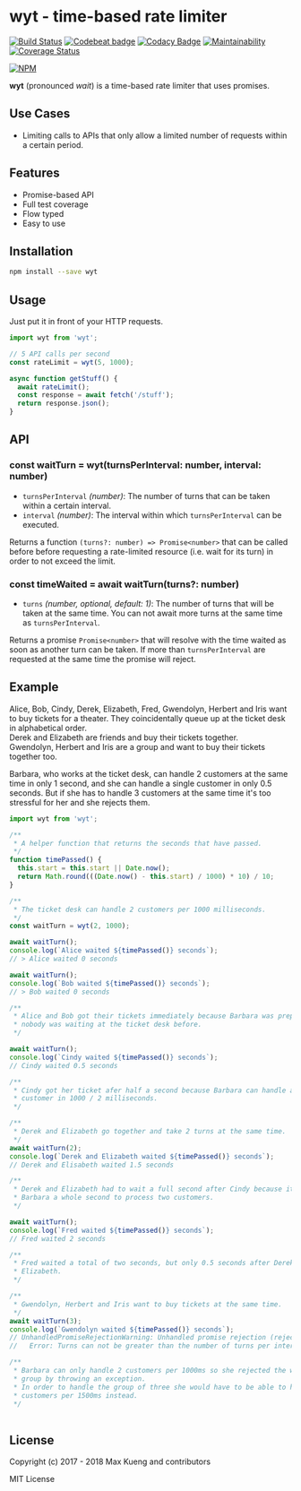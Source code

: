 wyt - time-based rate limiter
=============================

[![Build Status](https://travis-ci.org/maxkueng/wyt.svg)](https://travis-ci.org/maxkueng/wyt)
[![Codebeat badge](https://codebeat.co/badges/af8d6a72-3709-4f59-887f-b30f9b0cce55)](https://codebeat.co/projects/github-com-maxkueng-wyt-master)
[![Codacy Badge](https://api.codacy.com/project/badge/Grade/20ca348079de40a484aee2ebfb4b8fe5)](https://www.codacy.com/app/maxkueng/wyt?utm_source=github.com&amp;utm_medium=referral&amp;utm_content=maxkueng/wyt&amp;utm_campaign=Badge_Grade)
[![Maintainability](https://api.codeclimate.com/v1/badges/306ee5df3480babf4d9d/maintainability)](https://codeclimate.com/github/maxkueng/wyt/maintainability)
[![Coverage Status](https://coveralls.io/repos/maxkueng/wyt/badge.svg?branch=master&service=github)](https://coveralls.io/github/maxkueng/wyt?branch=master)

[![NPM](https://nodei.co/npm/wyt.png)](https://nodei.co/npm/wyt/)

**wyt** (pronounced _wait_) is a time-based rate limiter that uses promises.

## Use Cases

 - Limiting calls to APIs that only allow a limited number of requests within a
   certain period.

## Features

 - Promise-based API
 - Full test coverage
 - Flow typed
 - Easy to use

## Installation

```sh
npm install --save wyt
```

## Usage

Just put it in front of your HTTP requests.

```js
import wyt from 'wyt';

// 5 API calls per second
const rateLimit = wyt(5, 1000);

async function getStuff() {
  await rateLimit();
  const response = await fetch('/stuff');
  return response.json();
}
```

## API

### const waitTurn = wyt(turnsPerInterval: number, interval: number)

 - `turnsPerInterval` _(number)_: The number of turns that can be taken within
   a certain interval.
 - `interval` _(number)_: The interval within which `turnsPerInterval` can be executed.

Returns a function `(turns?: number) => Promise<number>` that can be called
before before requesting a rate-limited resource (i.e. wait for its turn) in
order to not exceed the limit.

### const timeWaited = await waitTurn(turns?: number)

 - `turns` _(number, optional, default: 1)_: The number of turns that will be
   taken at the same time. You can not await more turns at the same time as
   `turnsPerInterval`.

Returns a promise `Promise<number>` that will resolve with the time waited as soon as another turn can be taken. If
more than `turnsPerInterval` are requested at the same time the promise will
reject.

## Example

Alice, Bob, Cindy, Derek, Elizabeth, Fred, Gwendolyn, Herbert and Iris want to
buy tickets for a theater. They coincidentally queue up at the ticket desk in
alphabetical order.  
Derek and Elizabeth are friends and buy their tickets together.  
Gwendolyn, Herbert and Iris are a group and want to buy their tickets together
too.

Barbara, who works at the ticket desk, can handle 2 customers at the same time
in only 1 second, and she can handle a single customer in only 0.5 seconds. But
if she has to handle 3 customers at the same time it's too stressful for her
and she rejects them.

```js
import wyt from 'wyt';

/**
 * A helper function that returns the seconds that have passed.
 */
function timePassed() {
  this.start = this.start || Date.now();
  return Math.round(((Date.now() - this.start) / 1000) * 10) / 10;
}

/**
 * The ticket desk can handle 2 customers per 1000 milliseconds.
 */
const waitTurn = wyt(2, 1000);

await waitTurn();
console.log(`Alice waited ${timePassed()} seconds`);
// > Alice waited 0 seconds

await waitTurn();
console.log(`Bob waited ${timePassed()} seconds`);
// > Bob waited 0 seconds

/**
 * Alice and Bob got their tickets immediately because Barbara was prepared and
 * nobody was waiting at the ticket desk before.
 */

await waitTurn();
console.log(`Cindy waited ${timePassed()} seconds`);
// Cindy waited 0.5 seconds

/**
 * Cindy got her ticket afer half a second because Barbara can handle a single
 * customer in 1000 / 2 milliseconds.
 */

/**
 * Derek and Elizabeth go together and take 2 turns at the same time.
 */
await waitTurn(2);
console.log(`Derek and Elizabeth waited ${timePassed()} seconds`);
// Derek and Elisabeth waited 1.5 seconds

/**
 * Derek and Elizabeth had to wait a full second after Cindy because it takes
 * Barbara a whole second to process two customers.
 */

await waitTurn();
console.log(`Fred waited ${timePassed()} seconds`);
// Fred waited 2 seconds

/**
 * Fred waited a total of two seconds, but only 0.5 seconds after Derek and
 * Elizabeth.
 */

/**
 * Gwendolyn, Herbert and Iris want to buy tickets at the same time.
 */
await waitTurn(3);
console.log(`Gwendolyn waited ${timePassed()} seconds`);
// UnhandledPromiseRejectionWarning: Unhandled promise rejection (rejection id:2):
//   Error: Turns can not be greater than the number of turns per interval

/**
 * Barbara can only handle 2 customers per 1000ms so she rejected the whole
 * group by throwing an exception.
 * In order to handle the group of three she would have to be able to handle 3
 * customers per 1500ms instead.
 */
 
 ```

## License

Copyright (c) 2017 - 2018 Max Kueng and contributors

MIT License

